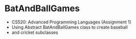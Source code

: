 # BatAndBallGames
- CS520: Advanced Programming Languages (Assignment 1)
- Using Abstract BatAndBallGames class to create baseball 
- and cricket subclasses
